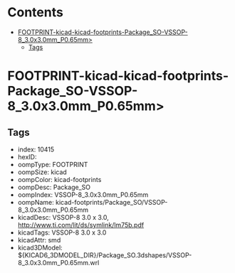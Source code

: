 



Contents
========

* [FOOTPRINT-kicad-kicad-footprints-Package_SO-VSSOP-8_3.0x3.0mm_P0.65mm>](#footprint-kicad-kicad-footprints-package_so-vssop-8_30x30mm_p065mm)
	* [Tags](#tags)

# FOOTPRINT-kicad-kicad-footprints-Package_SO-VSSOP-8_3.0x3.0mm_P0.65mm>

## Tags

- index: 10415
- hexID: 
- oompType: FOOTPRINT
- oompSize: kicad
- oompColor: kicad-footprints
- oompDesc: Package_SO
- oompIndex: VSSOP-8_3.0x3.0mm_P0.65mm
- oompName: kicad-footprints/Package_SO/VSSOP-8_3.0x3.0mm_P0.65mm
- kicadDesc: VSSOP-8 3.0 x 3.0, http://www.ti.com/lit/ds/symlink/lm75b.pdf
- kicadTags: VSSOP-8 3.0 x 3.0
- kicadAttr: smd
- kicad3DModel: ${KICAD6_3DMODEL_DIR}/Package_SO.3dshapes/VSSOP-8_3.0x3.0mm_P0.65mm.wrl
